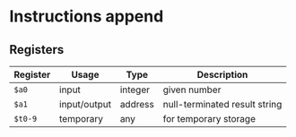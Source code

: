 # Instructions append

## Registers

| Register | Usage        | Type    | Description                   |
| -------- | ------------ | ------- | ----------------------------- |
| `$a0`    | input        | integer | given number                  |
| `$a1`    | input/output | address | null-terminated result string |
| `$t0-9`  | temporary    | any     | for temporary storage         |
